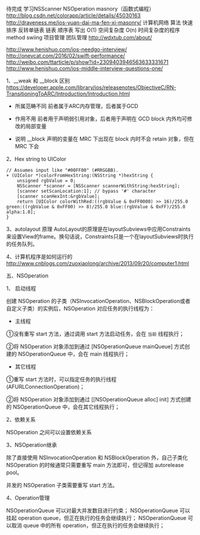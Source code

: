 待完成
学习NSScanner
NSOperation
masnory（函数式编程）
http://blog.csdn.net/colorapp/article/details/45030163
http://draveness.me/ios-yuan-dai-ma-fen-xi-masonry/
计算机网络
算法 快速排序 反转单链表 链表 顺序表 写出 O(1) 空间复杂度 O(n) 时间复杂度的程序
method swiing
项目管理 
团队管理
http://wdxtub.com/about/

http://www.henishuo.com/ios-needgo-interview/
http://onevcat.com/2016/02/swift-performance/
http://weibo.com/ttarticle/p/show?id=2309403946563633331671
http://www.henishuo.com/ios-middle-interview-questions-one/

1、__weak 和 __block 区别
https://developer.apple.com/library/ios/releasenotes/ObjectiveC/RN-TransitioningToARC/Introduction/Introduction.html
* 所属范畴不同
前者属于ARC内存管理，后者属于GCD

* 作用不用
前者用于声明弱引用对象，后者用于声明在 GCD block 内外均可修改的局部变量

* 说明
__block 声明的变量在 MRC 下出现在 block 内时不会 retain 对象，但在 MRC 下会

2、Hex string to UIColor

```
// Assumes input like "#00FF00" (#RRGGBB).
+ (UIColor *)colorFromHexString:(NSString *)hexString {
    unsigned rgbValue = 0;
    NSScanner *scanner = [NSScanner scannerWithString:hexString];
    [scanner setScanLocation:1]; // bypass '#' character
    [scanner scanHexInt:&rgbValue];
    return [UIColor colorWithRed:((rgbValue & 0xFF0000) >> 16)/255.0 green:((rgbValue & 0xFF00) >> 8)/255.0 blue:(rgbValue & 0xFF)/255.0 alpha:1.0];
}
```

3、autolayout 原理
AutoLayout的原理是在layoutSubviews中应用Constraints来设置View的frame。换句话说，Constraints只是一个在layoutSubviews时执行的任务队列。

4、计算机程序是如何运行的
http://www.cnblogs.com/zuoxiaolong/archive/2013/09/20/computer1.html

五、NSOperation

1、 启动线程

创建 NSOperation 的子类（NSInvocationOperation、NSBlockOperation或者自定义子类）的实例后，NSOperation 对应任务的执行线程为：

* 主线程
 
①没有重写 start 方法，通过调用 start 方法启动任务，会在 `当前` 线程执行；

②将 NSOperation 对象添加到通过 [NSOperationQueue mainQueue] 方式创建的 NSOperationQueue 中，会在 main 线程执行；

* 其它线程

①重写 start 方法时，可以指定任务的执行线程(AFURLConnectionOperation)；

②将 NSOperation 对象添加到通过 [[NSOperationQueue alloc] init] 方式创建的 NSOperationQueue 中，会在其它线程执行；

2、依赖关系

NSOperation 之间可以设置依赖关系

3、NSOperation继承

除了直接使用 NSInvocationOperation 和 NSBlockOperation 外，自己子类化 NSOperation 的时候通常只需要重写 main 方法即可，但记得加 autorelease pool。

并发的 NSOperation 子类需要重写 start 方法。

4、Operation管理

NSOperationQueue 可以对最大并发数目进行约束；
NSOperationQueue 可以挂起 operation queue，但正在执行的任务会继续执行；
NSOperationQueue 可以取消 queue 中的所有 operation，但正在执行的任务会继续执行；






